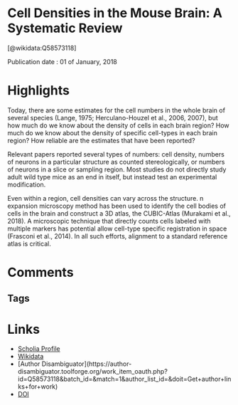 
Cell Densities in the Mouse Brain: A Systematic Review
======================================================
  
  [@wikidata:Q58573118]  
  
Publication date : 01 of January, 2018  

# Highlights
Today, there are some estimates for the cell numbers in the whole brain of several species (Lange,
1975; Herculano-Houzel et al., 2006, 2007), but how much do we know about the density of cells
in each brain region? How much do we know about the density of specific cell-types in each brain
region? How reliable are the estimates that have been reported?

Relevant papers reported several types of numbers: cell
density, numbers of neurons in a particular structure as counted
stereologically, or numbers of neurons in a slice or sampling
region. Most studies do not directly study adult wild type mice
as an end in itself, but instead test an experimental modification.

Even within a region, cell densities can vary across the
structure.
n expansion microscopy method
has been used to identify the cell bodies of cells in the brain
and construct a 3D atlas, the CUBIC-Atlas (Murakami et al.,
2018). A microscopic technique that directly counts cells labeled
with multiple markers has potential allow cell-type specific
registration in space (Frasconi et al., 2014). In all such efforts,
alignment to a standard reference atlas is critical.



# Comments

## Tags

# Links
  
 * [Scholia Profile](https://scholia.toolforge.org/work/Q58573118)  
 * [Wikidata](https://www.wikidata.org/wiki/Q58573118)  
 * [Author Disambiguator](https://author-
disambiguator.toolforge.org/work_item_oauth.php?id=Q58573118&batch_id=&match=1&author_list_id=&doit=Get+author+links+for+work)  
 * [DOI](https://doi.org/10.3389/FNANA.2018.00083)  
